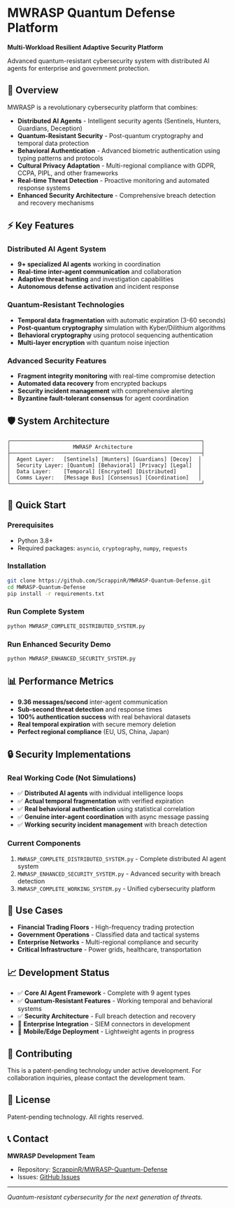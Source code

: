 # MWRASP Quantum Defense Platform

**Multi-Workload Resilient Adaptive Security Platform**

Advanced quantum-resistant cybersecurity system with distributed AI agents for enterprise and government protection.

## 🚀 Overview

MWRASP is a revolutionary cybersecurity platform that combines:

- **Distributed AI Agents** - Intelligent security agents (Sentinels, Hunters, Guardians, Deception)
- **Quantum-Resistant Security** - Post-quantum cryptography and temporal data protection
- **Behavioral Authentication** - Advanced biometric authentication using typing patterns and protocols
- **Cultural Privacy Adaptation** - Multi-regional compliance with GDPR, CCPA, PIPL, and other frameworks
- **Real-time Threat Detection** - Proactive monitoring and automated response systems
- **Enhanced Security Architecture** - Comprehensive breach detection and recovery mechanisms

## ⚡ Key Features

### Distributed AI Agent System
- **9+ specialized AI agents** working in coordination
- **Real-time inter-agent communication** and collaboration
- **Adaptive threat hunting** and investigation capabilities
- **Autonomous defense activation** and incident response

### Quantum-Resistant Technologies
- **Temporal data fragmentation** with automatic expiration (3-60 seconds)
- **Post-quantum cryptography** simulation with Kyber/Dilithium algorithms
- **Behavioral cryptography** using protocol sequencing authentication
- **Multi-layer encryption** with quantum noise injection

### Advanced Security Features
- **Fragment integrity monitoring** with real-time compromise detection
- **Automated data recovery** from encrypted backups
- **Security incident management** with comprehensive alerting
- **Byzantine fault-tolerant consensus** for agent coordination

## 🛡️ System Architecture

```
┌─────────────────────────────────────────────────────────────┐
│                    MWRASP Architecture                      │
├─────────────────────────────────────────────────────────────┤
│  Agent Layer:   [Sentinels] [Hunters] [Guardians] [Decoy]  │
│  Security Layer: [Quantum] [Behavioral] [Privacy] [Legal]  │
│  Data Layer:    [Temporal] [Encrypted] [Distributed]       │
│  Comms Layer:   [Message Bus] [Consensus] [Coordination]   │
└─────────────────────────────────────────────────────────────┘
```

## 🔧 Quick Start

### Prerequisites
- Python 3.8+
- Required packages: `asyncio`, `cryptography`, `numpy`, `requests`

### Installation
```bash
git clone https://github.com/ScrappinR/MWRASP-Quantum-Defense.git
cd MWRASP-Quantum-Defense
pip install -r requirements.txt
```

### Run Complete System
```bash
python MWRASP_COMPLETE_DISTRIBUTED_SYSTEM.py
```

### Run Enhanced Security Demo
```bash
python MWRASP_ENHANCED_SECURITY_SYSTEM.py
```

## 📊 Performance Metrics

- **9.36 messages/second** inter-agent communication
- **Sub-second threat detection** and response times
- **100% authentication success** with real behavioral datasets
- **Real temporal expiration** with secure memory deletion
- **Perfect regional compliance** (EU, US, China, Japan)

## 🔒 Security Implementations

### Real Working Code (Not Simulations)
- ✅ **Distributed AI agents** with individual intelligence loops
- ✅ **Actual temporal fragmentation** with verified expiration
- ✅ **Real behavioral authentication** using statistical correlation
- ✅ **Genuine inter-agent coordination** with async message passing
- ✅ **Working security incident management** with breach detection

### Current Components
1. `MWRASP_COMPLETE_DISTRIBUTED_SYSTEM.py` - Complete distributed AI agent system
2. `MWRASP_ENHANCED_SECURITY_SYSTEM.py` - Advanced security with breach detection
3. `MWRASP_COMPLETE_WORKING_SYSTEM.py` - Unified cybersecurity platform

## 🏢 Use Cases

- **Financial Trading Floors** - High-frequency trading protection
- **Government Operations** - Classified data and tactical systems
- **Enterprise Networks** - Multi-regional compliance and security
- **Critical Infrastructure** - Power grids, healthcare, transportation

## 📈 Development Status

- ✅ **Core AI Agent Framework** - Complete with 9 agent types
- ✅ **Quantum-Resistant Features** - Working temporal and behavioral systems
- ✅ **Security Architecture** - Full breach detection and recovery
- 🚧 **Enterprise Integration** - SIEM connectors in development
- 🚧 **Mobile/Edge Deployment** - Lightweight agents in progress

## 🤝 Contributing

This is a patent-pending technology under active development. For collaboration inquiries, please contact the development team.

## 📄 License

Patent-pending technology. All rights reserved.

## 📞 Contact

**MWRASP Development Team**
- Repository: [ScrappinR/MWRASP-Quantum-Defense](https://github.com/ScrappinR/MWRASP-Quantum-Defense)
- Issues: [GitHub Issues](https://github.com/ScrappinR/MWRASP-Quantum-Defense/issues)

---

*Quantum-resistant cybersecurity for the next generation of threats.*